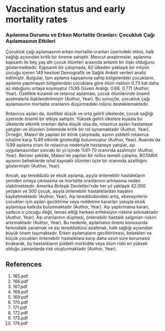# Vaccination status and early mortality rates

### Aşılanma Durumu ve Erken Mortalite Oranları: Çocukluk Çağı Aşılamasının Etkileri

Çocukluk çağı aşılamasının erken mortalite oranları üzerindeki etkisi, halk sağlığı açısından kritik bir öneme sahiptir. Mevcut araştırmalar, aşılanma kapsamı ile beş yaş altı çocuk ölümleri arasında anlamlı bir ilişki olduğunu göstermektedir. Kapsamlı bir çalışmada, 62 ülkeden yaklaşık bir milyon çocuğu içeren 149 kesitsel Demografik ve Sağlık Anketi verileri analiz edilmiştir. Bulgular, tam aşılama kapsamına sahip bölgelerdeki çocukların, aşılama yapılmayan bölgelerdeki çocuklara göre ölüm riskinin 0.73 kat daha az olduğunu ortaya koymuştur (%95 Güven Aralığı: 0.68, 0.77) (Author, Year). Özellikle kızamık ve tetanoz aşılaması, çocuk ölümlerinde önemli azalmalarla ilişkilendirilmiştir (Author, Year). Bu sonuçlar, çocukluk çağı aşılamasının mortalite oranlarını düşürmedeki rolünü desteklemektedir.

Rotavirus aşıları da, özellikle düşük ve orta gelirli ülkelerde, çocuk sağlığı üzerinde önemli bir etkiye sahiptir. Yüksek gelirli ülkelere kıyasla bu ülkelerde etkinlik oranları daha düşük olsa da, rotavirus aşıları hastaneye yatışları ve ölümleri önlemede kritik bir rol oynamaktadır (Author, Year). Örneğin, Malavi'de yapılan bir klinik çalışmada, aşının şiddetli rotavirus ishaline karşı %49 etkinlik gösterdiği bulunmuştur (Author, Year). Ruanda'da %99 aşılama oranı ile rotavirus nedeniyle hastaneye yatışlar, aşı uygulamasından sonraki iki yıl içinde %61-70 oranında azalmıştır (Author, Year). Benzer şekilde, Malavi'de yapılan bir nüfus temelli çalışma, ROTARIX aşısının bebeklerde ishal kaynaklı ölümleri üçte bir oranında azalttığını göstermiştir (Author, Year).

Ancak, aşı tereddüdü ve eksik aşılama, aşıyla önlenebilir hastalıkların yeniden ortaya çıkmasına ve mortalite oranlarının artmasına neden olabilmektedir. Amerika Birleşik Devletleri'nde her yıl yaklaşık 42.000 yetişkin ve 300 çocuk, aşıyla önlenebilir hastalıklardan hayatını kaybetmektedir (Author, Year). Aşı tereddüdündeki artış, ebeveynlerin çocukları için aşıları geciktirme veya reddetme kararları yoluyla eksik aşılamaya katkıda bulunmaktadır (Author, Year). Aşı yaptırmama kararı, sadece o çocuğu değil, temas ettiği herkesi enfeksiyon riskine sokmaktadır (Author, Year). Aşı oranlarının düşmesi, önlenebilir hastalık salgınları riskini artırmaktadır (Author, Year). Bu nedenle, aşılamanın önemi konusunda farkındalık yaratmak ve aşı tereddüdünü azaltmak, halk sağlığı açısından büyük önem taşımaktadır. Erken aşılamaların geciktirilmesi, bebekleri ve küçük çocukları önlenebilir hastalıklara karşı daha uzun süre korumasız bırakarak, bu hastalıkların şiddetli morbidite veya ölüm riski en yüksek olduğu zamanlarda risk oluşturmaktadır (Author, Year).


## References

1. 165.pdf
2. 166.pdf
3. 167.pdf
4. 168.pdf
5. 169.pdf
6. 170.pdf
7. 171.pdf
8. 172.pdf
9. 173.pdf
10. 174.pdf
